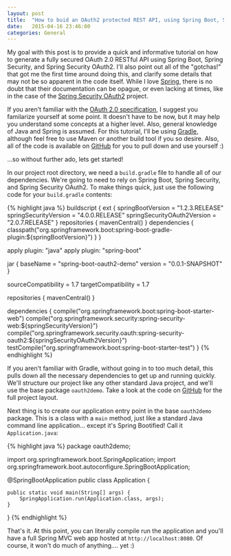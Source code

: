```yaml
---
layout: post
title:  "How to buid an OAuth2 protected REST API, using Spring Boot, Spring Security, and Spring Security OAuth2"
date:   2015-04-16 23:46:00
categories: General
---
```


My goal with this post is to provide a quick and informative tutorial on how to generate a fully secured OAuth 2.0 RESTful API using Spring Boot, Spring Security, and Spring Security OAuth2. I'll also point out all of the "gotchas!" that got me the first time around doing this, and clarify some details that may not be so apparent in the code itself. While I love [Spring](http://spring.io), there is no doubt that their documentation can be opague, or even lacking at times, like in the case of the [Spring Security OAuth2](http://projects.spring.io/spring-security-oauth/docs/Home.html) project.

If you aren't familiar with the [OAuth 2.0 specification](http://oauth.net/2/), I suggest you familarize yourself at some point. It doesn't have to be now, but it may help you understand some concepts at a higher level. Also, general knowledge of Java and Spring is assumed. For this tutorial, I'll be using [Gradle](http://gradle.org), although feel free to use Maven or another build tool if you so desire. Also, all of the code is available on [GitHub](github) for you to pull down and use yourself :)

...so without further ado, lets get started!

In our project root directory, we need a `build.gradle` file to handle all of our dependencies. We're going to need to rely on Spring Boot, Spring Security, and Spring Security OAuth2. To make things quick, just use the following code for your `build.gradle` contents:

{% highlight java %}
buildscript {
    ext {
        springBootVersion = "1.2.3.RELEASE"
        springSecurityVersion = "4.0.0.RELEASE"
        springSecurityOAuth2Version = "2.0.7.RELEASE"
    }
    repositories {
        mavenCentral()
    }
    dependencies {
        classpath("org.springframework.boot:spring-boot-gradle-plugin:${springBootVersion}")
    }
}

apply plugin: "java"
apply plugin: "spring-boot"

jar {
    baseName = "spring-boot-oauth2-demo"
    version = "0.0.1-SNAPSHOT"
}

sourceCompatibility = 1.7
targetCompatibility = 1.7

repositories {
    mavenCentral()
}

dependencies {
    compile("org.springframework.boot:spring-boot-starter-web")
    compile("org.springframework.security:spring-security-web:${springSecurityVersion}")
    compile("org.springframework.security.oauth:spring-security-oauth2:${springSecurityOAuth2Version}")
    testCompile("org.springframework.boot:spring-boot-starter-test")
}
{% endhighlight %}


If you aren't familiar with Gradle, without going in to too much detail, this pulls down all the necessary dependencies to get up and running quickly. We'll structure our project like any other standard Java project, and we'll use the base package `oauth2demo`. Take a look at the code on [GitHub](github) for the full project layout.

Next thing is to create our application entry point in the base `oauth2demo` package. This is a class with a `main` method, just like a standard Java command line application... except it's Spring Bootified! Call it `Application.java`:

{% highlight java %}
package oauth2demo;

import org.springframework.boot.SpringApplication;
import org.springframework.boot.autoconfigure.SpringBootApplication;

@SpringBootApplication
public class Application {

    public static void main(String[] args) {
        SpringApplication.run(Application.class, args);
    }
}
{% endhighlight %}

That's it. At this point, you can literally compile run the application and you'll have a full Spring MVC web app hosted at `http://localhost:8080`. Of course, it won't do much of anything.... yet :)


[github]: https://github.com/ccampo133/spring-boot-oauth2-demo